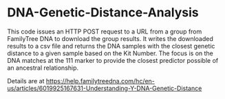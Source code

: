 # DNA-Genetic-Distance-Analysis

This code issues an HTTP POST request to a URL from a group from FamilyTree DNA to download the group results.  It writes the downloaded results to a csv file and returns the DNA samples with the closest genetic distance to a given sample based on the Kit Number.  The focus is on the DNA matches at the 111 marker to provide the closest predictor possible of an ancestral relationship.

Details are at https://help.familytreedna.com/hc/en-us/articles/6019925167631-Understanding-Y-DNA-Genetic-Distance
